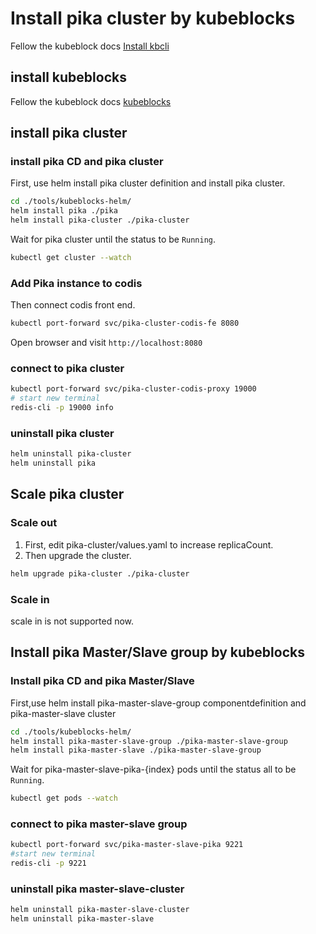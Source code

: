 
# Install pika cluster by kubeblocks 
Fellow the kubeblock docs [Install kbcli](https://kubeblocks.io/docs/preview/user_docs/installation/install-kbcli)

## install kubeblocks
Fellow the kubeblock docs [kubeblocks](https://kubeblocks.io/docs/preview/user_docs/installation/install-kubeblocks)

## install pika cluster

### install pika CD and pika cluster 
First, use helm install pika cluster definition and install pika cluster.
```bash
cd ./tools/kubeblocks-helm/
helm install pika ./pika
helm install pika-cluster ./pika-cluster
```

Wait for pika cluster until the status to be `Running`.
```bash
kubectl get cluster --watch
````

### Add Pika instance to codis
Then connect codis front end.
```bash
kubectl port-forward svc/pika-cluster-codis-fe 8080
```
Open browser and visit `http://localhost:8080`

### connect to pika cluster
```bash
kubectl port-forward svc/pika-cluster-codis-proxy 19000
# start new terminal
redis-cli -p 19000 info
```
### uninstall pika cluster
```bash
helm uninstall pika-cluster
helm uninstall pika
```

## Scale pika cluster

### Scale out

1. First, edit pika-cluster/values.yaml to increase replicaCount.
2. Then upgrade the cluster.
```bash
helm upgrade pika-cluster ./pika-cluster
```

### Scale in
scale in is not supported now.

## Install pika Master/Slave group by kubeblocks

### Install pika CD and pika Master/Slave 
First,use helm install pika-master-slave-group componentdefinition and pika-master-slave cluster
```bash
cd ./tools/kubeblocks-helm/
helm install pika-master-slave-group ./pika-master-slave-group
helm install pika-master-slave ./pika-master-slave-group
```
Wait for pika-master-slave-pika-{index} pods until the status all to be `Running`.
```bash
kubectl get pods --watch
````
### connect to pika master-slave group
```bash
kubectl port-forward svc/pika-master-slave-pika 9221
#start new terminal
redis-cli -p 9221
```

### uninstall pika master-slave-cluster
```bash
helm uninstall pika-master-slave-cluster
helm uninstall pika-master-slave
```